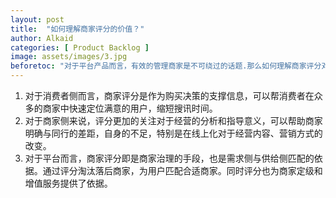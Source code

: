 ```yaml
---
layout: post
title:  "如何理解商家评分的价值？"
author: Alkaid
categories: [ Product Backlog ]
image: assets/images/3.jpg
beforetoc: "对于平台产品而言，有效的管理商家是不可绕过的话题.那么如何理解商家评分对于商家管理的意义？"
---
```



1. 对于消费者侧而言，商家评分是作为购买决策的支撑信息，可以帮消费者在众多的商家中快速定位满意的用户，缩短搜讯时间。
2. 对于商家侧来说，评分更加的关注对于经营的分析和指导意义，可以帮助商家明确与同行的差距，自身的不足，特别是在线上化对于经营内容、营销方式的改变。
3. 对于平台而言，商家评分即是商家治理的手段，也是需求侧与供给侧匹配的依据。通过评分淘汰落后商家，为用户匹配合适商家。同时评分也为商家定级和增值服务提供了依据。